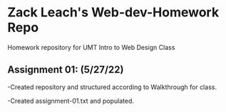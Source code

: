 # Zack Leach's Web-dev-Homework Repo 

Homework repository for UMT Intro to Web Design Class

## Assignment 01:  (5/27/22)

-Created repository and structured according to Walkthrough for class.

-Created assignment-01.txt and populated.
